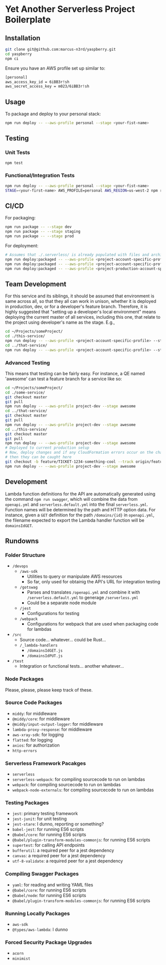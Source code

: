 # Yet Another Serverless Project Boilerplate

## Installation

```sh
git clone git@github.com:marcus-n3rd/yaspberry.git
cd yaspberry
npm ci
```

Ensure you have an AWS profile set up similar to:

```sh
[personal]
aws_access_key_id = 6iBB3r!sh
aws_secret_access_key = m023/6iBB3r!sh
```

## Usage

To package and deploy to your personal stack:

```sh
npm run deploy -- --aws-profile personal --stage <your-fist-name>
```

## Testing

### Unit Tests

```sh
npm test
```

### Functional/Integration Tests

```sh
npm run deploy -- --aws-profile personal --stage <your-fist-name>
STAGE=<your-first-name> AWS_PROFILE=personal AWS_REGION=us-west-2 npm run test:int
```

## CI/CD

For packaging:

```sh
npm run package -- --stage dev
npm run package -- --stage staging
npm run package -- --stage prod
```

For deployment:

```sh
# Assumes that ./.serverless/ is already populated with files and archives from `npm run package`
npm run deploy:packaged -- --aws-profile <project-account-specific-profile> --stage dev
npm run deploy:packaged -- --aws-profile <project-account-specific-profile> --stage staging
npm run deploy:packaged -- --aws-profile <project-production-account-specific-profile> --stage prod
```

## Team Development

For this service and its siblings, it should be assumed that environment is same across all,
so that they all can work in unison, whether it is deployed in production, dev, or for a developer's feature branch.
Therefore, it is highly suggested that "setting up a developer's local environment" means deploying the current master
of all services, including this one, that relate to the project using developer's name as the stage. E.g.,

```sh
cd ~/Projects/someProject/
cd ./this-service/
npm run deploy -- --aws-profile <project-account-specific-profile> --stage marcus
cd ../that-service/
npm run deploy -- --aws-profile <project-account-specific-profile> --stage marcus
```

### Advanced Testing

This means that testing can be fairly easy. For instance, a QE named 'awesome' can test a feature branch for a service like so:

```sh
cd ~/Projects/someProject/
cd ./some-service/
git checkout master
git pull
npm run deploy -- --aws-profile project-dev --stage awesome
cd ../that-service/
git checkout master
git pull
npm run deploy -- --aws-profile project-dev --stage awesome
cd ../this-service/
git checkout master
git pull
npm run deploy -- --aws-profile project-dev --stage awesome
# Deployed to current production setup
# Now, deploy changes and if any CloudFormation errors occur on the change from production,
# then they can be caught here
git checkout -b feature/TICKET-1234-something-cool --track origin/feature/TICKET-1234-something-cool
npm run deploy -- --aws-profile project-dev --stage awesome
```

## Development

Lambda function definitions for the API are automatically generated using the command `npm run swagger`,
which will combine the data from `openapi.yml` and `serverless.default.yml` into the final `serverless.yml`.
Function names will be determined by the path and HTTP option data. For instance, given a `GET` definition
for the path `/domains/{id}` in `openapi.yml`, the filename expected to export the Lambda handler function
will be `domainsIdGET`.

## Rundowns

### Folder Structure

* `/devops`
  * `/aws-sdk`
    * Utilities to query or manipulate AWS resources
    * So far, only used for obtainig the API's URL for integration testing
  * `/gotswag`
    * Parses and translates `/openapi.yml` and combine it with `/serverless.default.yml` to generage `/serverless.yml`
    * Could be a separate node module
  * `/jest`
    * Configurations for testing
  * `/webpack`
    * Configurations for webpack that are used when packaging code for lambdas
* `/src`
  * Source code... whatever... could be Rust...
  * `/_lambda-handlers`
    * `/domainsIdGET.js`
    * `/domainsIdPUT.js`
* `/test`
  * Integration or functional tests... another whatever...

### Node Packages

Please, please, please keep track of these.

### Source Code Packages

* `middy`: for middleware
* `@middy/core`: for middleware
* `@middy/input-output-logger`: for middleware
* `lambda-proxy-response`: for middleware
* `aws-xray-sdk`: for logging
* `flatted`: for logging
* `axios`: for authorization
* `http-errors`

### Serverless Framework Pacakges

* `serverless`
* `serverless-webpack`: for compiling sourcecode to run on lambdas
* `webpack`: for compiling sourcecode to run on lambdas
* `webpack-node-externals`: for compiling sourcecode to run on lambdas

### Testing Packages

* `jest`: primary testing framework
* `jest-junit`: for unit testing
* `jest-stare`: I dunno, reporting or something?
* `babel-jest`: for running ES6 scripts
* `@babel/core`: for running ES6 scripts
* `@babel/plugin-transform-modules-commonjs`: for running ES6 scripts
* `supertest`: for calling API endpoints
* `bufferutil`: a required peer for a jest dependency
* `canvas`: a required peer for a jest dependency
* `utf-8-validate`: a required peer for a jest dependency

### Compiling Swagger Packages

* `yaml`: for reading and writing YAML files
* `@babel/core`: for running ES6 scripts
* `@babel/node`: for running ES6 scripts
* `@babel/plugin-transform-modules-commonjs`: for running ES6 scripts

### Running Locally Packages

* `aws-sdk`
* `@types/aws-lambda`: I dunno

### Forced Security Package Upgrades

* `acorn`
* `minimist`
